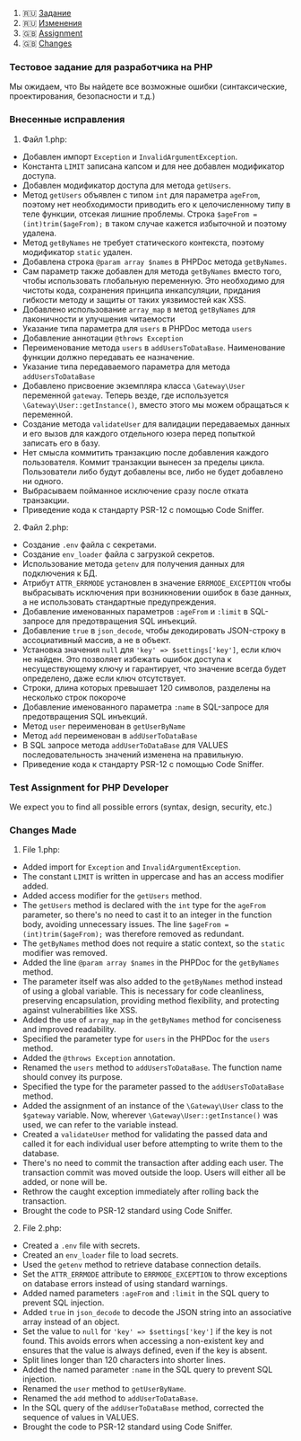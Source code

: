 1. 🇷🇺 [Задание](#тестовое-задание-для-разработчика-на-php)
2. 🇷🇺 [Изменения](#внесенные-исправления)
3. 🇬🇧 [Assignment](#test-assignment-for-php-developer)
4. 🇬🇧 [Changes](#changes-made)

### Тестовое задание для разработчика на PHP
Мы ожидаем, что Вы найдете все возможные ошибки (синтаксические, проектирования, безопасности и т.д.)

### Внесенные исправления
 
1. Файл 1.php:
- Добавлен импорт `Exception` и `InvalidArgumentException`.
- Константа `LIMIT` записана капсом и для нее добавлен модификатор доступа.
- Добавлен модификатор доступа для метода `getUsers`.
- Метод `getUsers` объявлен с типом `int` для параметра `ageFrom`, поэтому нет необходимости приводить его к целочисленному типу в теле функции, отсекая лишние проблемы. Строка `$ageFrom = (int)trim($ageFrom);` в таком случае кажется избыточной и поэтому удалена.
- Метод `getByNames` не требует статического контекста, поэтому модификатор `static` удален.
- Добавлена строка `@param array $names` в PHPDoc метода `getByNames`.
- Сам параметр также добавлен для метода `getByNames` вместо того, чтобы использовать глобальную переменную. Это необходимо для чистоты кода, сохранения принципа инкапсуляции, придания гибкости методу и защиты от таких уязвимостей как XSS.
- Добавлено использование `array_map` в метод `getByNames` для лаконичности и улучшения читаемости
- Указание типа параметра для `users` в PHPDoc метода `users`
- Добавление аннотации `@throws Exception`
- Переименование метода `users` в `addUsersToDataBase`. Наименование функции должно передавать ее назначение.
- Указание типа передаваемого параметра для метода `addUsersToDataBase`
- Добавлено присвоение экземпляра класса `\Gateway\User` переменной `gateway`. Теперь везде, где используется `\Gateway\User::getInstance()`, вместо этого мы можем обращаться к переменной.
- Создание метода `validateUser` для валидации передаваемых данных и его вызов для каждого отдельного юзера перед попыткой записать его в базу.
- Нет смысла коммитить транзакцию после добавления каждого пользователя. Коммит транзакции вынесен за пределы цикла. Пользователи либо будут добавлены все, либо не будет добавлено ни одного.
- Выбрасываем пойманное исключение сразу после отката транзакции.
- Приведение кода к стандарту PSR-12 с помощью Code Sniffer.

2. Файл 2.php:
- Создание `.env` файла с секретами.
- Создание `env_loader` файла с загрузкой секретов.
- Использование метода `getenv` для получения данных для подключения к БД.
- Атрибут `ATTR_ERRMODE` установлен в значение `ERRMODE_EXCEPTION` чтобы выбрасывать исключения при возникновении ошибок в базе данных, а не использовать стандартные предупреждения.
- Добавление именованных параметров `:ageFrom` и `:limit` в SQL-запросе для предотвращения SQL инъекций.
- Добавление `true` в `json_decode`, чтобы декодировать JSON-строку в ассоциативный массив, а не в объект.
- Установка значения `null` для `'key' => $settings['key']`, если ключ не найден. Это позволяет избежать ошибок доступа к несуществующему ключу и гарантирует, что значение всегда будет определено, даже если ключ отсутствует.
- Строки, длина которых превышает 120 символов, разделены на несколько строк покороче
- Добавление именованного параметра `:name` в SQL-запросе для предотвращения SQL инъекций.
- Метод `user` переименован в `getUserByName`
- Метод `add` переименован в `addUserToDataBase`
- В SQL запросе метода `addUserToDataBase` для VALUES последовательность значений изменена на правильную.
- Приведение кода к стандарту PSR-12 с помощью Code Sniffer.


### Test Assignment for PHP Developer
We expect you to find all possible errors (syntax, design, security, etc.)

### Changes Made
1. File 1.php:
- Added import for `Exception` and `InvalidArgumentException`.
- The constant `LIMIT` is written in uppercase and has an access modifier added.
- Added access modifier for the `getUsers` method.
- The `getUsers` method is declared with the `int` type for the `ageFrom` parameter, so there's no need to cast it to an integer in the function body, avoiding unnecessary issues. The line `$ageFrom = (int)trim($ageFrom);` was therefore removed as redundant.
- The `getByNames` method does not require a static context, so the `static` modifier was removed.
- Added the line `@param array $names` in the PHPDoc for the `getByNames` method.
- The parameter itself was also added to the `getByNames` method instead of using a global variable. This is necessary for code cleanliness, preserving encapsulation, providing method flexibility, and protecting against vulnerabilities like XSS.
- Added the use of `array_map` in the `getByNames` method for conciseness and improved readability.
- Specified the parameter type for `users` in the PHPDoc for the `users` method.
- Added the `@throws Exception` annotation.
- Renamed the `users` method to `addUsersToDataBase`. The function name should convey its purpose.
- Specified the type for the parameter passed to the `addUsersToDataBase` method.
- Added the assignment of an instance of the `\Gateway\User` class to the `$gateway` variable. Now, wherever `\Gateway\User::getInstance()` was used, we can refer to the variable instead.
- Created a `validateUser` method for validating the passed data and called it for each individual user before attempting to write them to the database.
- There's no need to commit the transaction after adding each user. The transaction commit was moved outside the loop. Users will either all be added, or none will be.
- Rethrow the caught exception immediately after rolling back the transaction.
- Brought the code to PSR-12 standard using Code Sniffer.

2. File 2.php:
- Created a `.env` file with secrets.
- Created an `env_loader` file to load secrets.
- Used the `getenv` method to retrieve database connection details.
- Set the `ATTR_ERRMODE` attribute to `ERRMODE_EXCEPTION` to throw exceptions on database errors instead of using standard warnings.
- Added named parameters `:ageFrom` and `:limit` in the SQL query to prevent SQL injection.
- Added `true` in `json_decode` to decode the JSON string into an associative array instead of an object.
- Set the value to `null` for `'key' => $settings['key']` if the key is not found. This avoids errors when accessing a non-existent key and ensures that the value is always defined, even if the key is absent.
- Split lines longer than 120 characters into shorter lines.
- Added the named parameter `:name` in the SQL query to prevent SQL injection.
- Renamed the `user` method to `getUserByName`.
- Renamed the `add` method to `addUserToDataBase`.
- In the SQL query of the `addUserToDataBase` method, corrected the sequence of values in VALUES.
- Brought the code to PSR-12 standard using Code Sniffer.